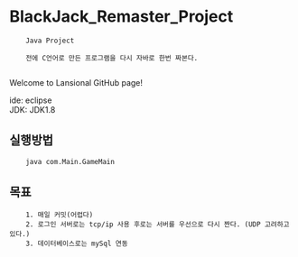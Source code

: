 # BlackJack_Remaster_Project

```
	Java Project

	전에 C언어로 만든 프로그램을 다시 자바로 한번 짜본다.
	
```

Welcome to Lansional GitHub page!

ide: eclipse <br>
JDK: JDK1.8

## 실행방법
``` Bash
	java com.Main.GameMain
```

## 목표
```
	1. 매일 커밋(어렵다)
	2. 로그인 서버로는 tcp/ip 사용 후로는 서버를 우선으로 다시 짠다. (UDP 고려하고 있다.)
	3. 데이터베이스로는 mySql 연동
```